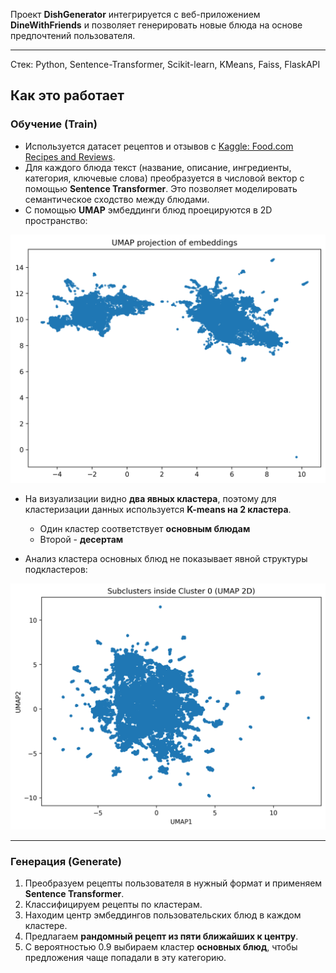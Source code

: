Проект **DishGenerator** интегрируется с веб-приложением **DineWithFriends** и позволяет генерировать новые блюда на основе предпочтений пользователя.  

---
Стек: Python, Sentence-Transformer, Scikit-learn, KMeans, Faiss, FlaskAPI
## Как это работает

### Обучение (Train)

- Используется датасет рецептов и отзывов с [Kaggle: Food.com Recipes and Reviews](https://www.kaggle.com/datasets/irkaal/foodcom-recipes-and-reviews).  
- Для каждого блюда текст (название, описание, ингредиенты, категория, ключевые слова) преобразуется в числовой вектор с помощью **Sentence Transformer**. Это позволяет моделировать семантическое сходство между блюдами.  
- С помощью **UMAP** эмбеддинги блюд проецируются в 2D пространство:  

![UMAP проекция с кластерами](outputs/umap_projection.png)  

- На визуализации видно **два явных кластера**, поэтому для кластеризации данных используется **K-means на 2 кластера**.  
  - Один кластер соответствует **основным блюдам**  
  - Второй - **десертам**  

- Анализ кластера основных блюд не показывает явной структуры подкластеров:  

![Кластер основных блюд](outputs/cluster_0_projection.png)  

---

### Генерация (Generate)

1. Преобразуем рецепты пользователя в нужный формат и применяем **Sentence Transformer**.  
2. Классифицируем рецепты по кластерам.  
3. Находим центр эмбеддингов пользовательских блюд в каждом кластере.  
4. Предлагаем **рандомный рецепт из пяти ближайших к центру**.  
5. С вероятностью 0.9 выбираем кластер **основных блюд**, чтобы предложения чаще попадали в эту категорию.  
